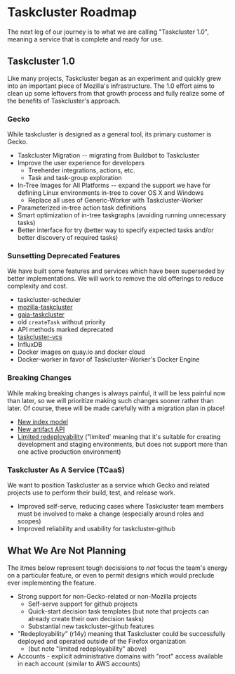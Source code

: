 # Taskcluster Roadmap

The next leg of our journey is to what we are calling "Taskcluster 1.0",
meaning a service that is complete and ready for use.

## Taskcluster 1.0

Like many projects, Taskcluster began as an experiment and quickly grew into an
important piece of Mozilla's infrastructure. The 1.0 effort aims to clean up
some leftovers from that growth process and fully realize some of the benefits
of Taskcluster's approach.

### Gecko

While taskcluster is designed as a general tool, its primary customer is Gecko.

 * Taskcluster Migration -- migrating from Buildbot to Taskcluster
 * Improve the user experience for developers
   * Treeherder integrations, actions, etc.
   * Task and task-group exploration
 * In-Tree Images for All Platforms -- expand the support we have for defining Linux environments in-tree to cover OS X and Windows
   * Replace all uses of Generic-Worker with Taskcluster-Worker
 * Parameterized in-tree action task definitions
 * Smart optimization of in-tree taskgraphs (avoiding running unnecessary tasks)
 * Better interface for try (better way to specify expected tasks and/or better discovery of required tasks)

### Sunsetting Deprecated Features

We have built some features and services which have been superseded by better
implementations. We will work to remove the old offerings to reduce complexity
and cost.

 * taskcluster-scheduler
 * [mozilla-taskcluster](https://github.com/taskcluster/taskcluster-rfcs/issues/42)
 * [gaia-taskcluster](https://github.com/taskcluster/taskcluster-rfcs/issues/44)
 * old `createTask` without priority
 * API methods marked deprecated
 * [taskcluster-vcs](https://github.com/taskcluster/taskcluster-rfcs/issues/43)
 * InfluxDB
 * Docker images on quay.io and docker cloud
 * Docker-worker in favor of Taskcluster-Worker's Docker Engine

### Breaking Changes

While making breaking changes is always painful, it will be less painful now
than later, so we will prioritize making such changes sooner rather than later.
Of course, these will be made carefully with a migration plan in place!

 * [New index model](https://github.com/taskcluster/taskcluster-rfcs/issues/30)
 * [New artifact API](https://github.com/taskcluster/taskcluster-rfcs/issues/7)
 * [Limited redeployability](https://github.com/taskcluster/taskcluster-rfcs/issues/13) ("limited' meaning that it's suitable for creating development and staging environments, but does not support more than one active production environment)

### Taskcluster As A Service (TCaaS)

We want to position Taskcluster as a service which Gecko and related projects
use to perform their build, test, and release work.

 * Improved self-serve, reducing cases where Taskcluster team members must be involved to make a change (especially around roles and scopes)
 * Improved reliability and usability for taskcluster-github

## What We Are Not Planning

The itmes below represent tough decisisions to *not* focus the team's energy on
a particular feature, or even to permit designs which would preclude ever
implementing the feature.

 * Strong support for non-Gecko-related or non-Mozilla projects
   * Self-serve support for github projects
   * Quick-start decision task templates (but note that projects can already create their own decision tasks)
   * Substantial new taskcluster-github features
 * "Redeployability" (r14y) meaning that Taskcluster could be successfully deployed and operated outside of the Firefox organization
   * (but note "limited redeployability" above)
 * Accounts - explicit administrative domains with "root" access available in each account (similar to AWS accounts)
